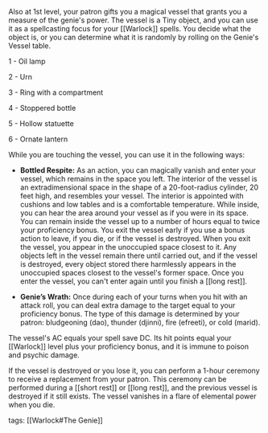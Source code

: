 Also at 1st level, your patron gifts you a magical vessel that grants you a measure of the genie's power. The vessel is a Tiny object, and you can use it as a spellcasting focus for your [[Warlock]] spells. You decide what the object is, or you can determine what it is randomly by rolling on the Genie's Vessel table.


1 - Oil lamp

2 - Urn

3 - Ring with a compartment

4 - Stoppered bottle

5 - Hollow statuette

6 - Ornate lantern

While you are touching the vessel, you can use it in the following ways:

-   **Bottled Respite:** As an action, you can magically vanish and enter your vessel, which remains in the space you left. The interior of the vessel is an extradimensional space in the shape of a 20-foot-radius cylinder, 20 feet high, and resembles your vessel. The interior is appointed with cushions and low tables and is a comfortable temperature. While inside, you can hear the area around your vessel as if you were in its space. You can remain inside the vessel up to a number of hours equal to twice your proficiency bonus. You exit the vessel early if you use a bonus action to leave, if you die, or if the vessel is destroyed. When you exit the vessel, you appear in the unoccupied space closest to it. Any objects left in the vessel remain there until carried out, and if the vessel is destroyed, every object stored there harmlessly appears in the unoccupied spaces closest to the vessel's former space. Once you enter the vessel, you can't enter again until you finish a [[long rest]].

-   **Genie’s Wrath:** Once during each of your turns when you hit with an attack roll, you can deal extra damage to the target equal to your proficiency bonus. The type of this damage is determined by your patron: bludgeoning (dao), thunder (djinni), fire (efreeti), or cold (marid).

The vessel's AC equals your spell save DC. Its hit points equal your [[Warlock]] level plus your proficiency bonus, and it is immune to poison and psychic damage.

If the vessel is destroyed or you lose it, you can perform a 1-hour ceremony to receive a replacement from your patron. This ceremony can be performed during a [[short rest]] or [[long rest]], and the previous vessel is destroyed if it still exists. The vessel vanishes in a flare of elemental power when you die.

tags: [[Warlock#The Genie]]